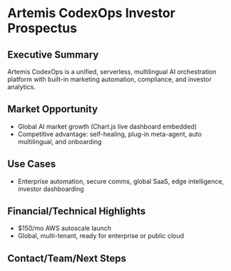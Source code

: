 # Artemis CodexOps Investor Prospectus

## Executive Summary
Artemis CodexOps is a unified, serverless, multilingual AI orchestration platform with built-in marketing automation, compliance, and investor analytics.

## Market Opportunity
- Global AI market growth (Chart.js live dashboard embedded)
- Competitive advantage: self-healing, plug-in meta-agent, auto multilingual, and onboarding

## Use Cases
- Enterprise automation, secure comms, global SaaS, edge intelligence, investor dashboarding

## Financial/Technical Highlights
- $150/mo AWS autoscale launch
- Global, multi-tenant, ready for enterprise or public cloud

## Contact/Team/Next Steps
